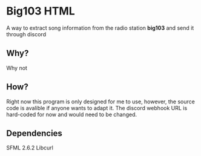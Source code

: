 # Big103 HTML

A way to extract song information from the radio station **big103** and send it through discord

## Why?

Why not

## How?

Right now this program is only designed for me to use, however, the source code is avalible if anyone wants to adapt it.
The discord webhook URL is hard-coded for now and would need to be changed.

## Dependencies

SFML 2.6.2
Libcurl
